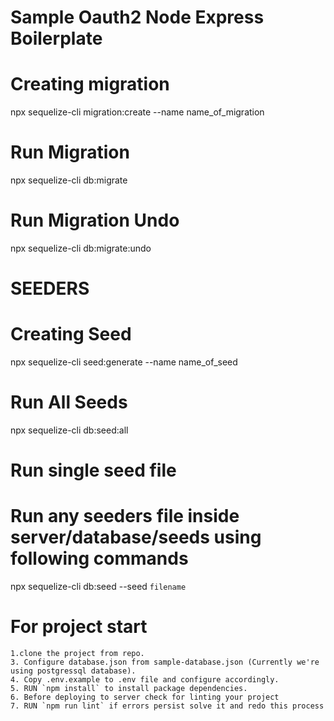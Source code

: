 # Sample Oauth2 Node Express Boilerplate

# Creating migration
npx sequelize-cli migration:create --name name_of_migration

# Run Migration
npx sequelize-cli db:migrate

# Run Migration Undo
npx sequelize-cli db:migrate:undo

# SEEDERS

# Creating Seed
npx sequelize-cli seed:generate --name name_of_seed

# Run All Seeds
npx sequelize-cli db:seed:all

# Run single seed file

# Run any seeders file inside server/database/seeds using following commands
npx sequelize-cli db:seed --seed `filename`

# For project start

    1.clone the project from repo.
    3. Configure database.json from sample-database.json (Currently we're using postgressql database).
    4. Copy .env.example to .env file and configure accordingly.
    5. RUN `npm install` to install package dependencies.
    6. Before deploying to server check for linting your project
    7. RUN `npm run lint` if errors persist solve it and redo this process




